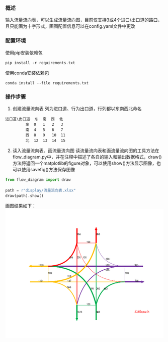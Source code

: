 ### 概述
输入流量流向表，可以生成流量流向图，目前仅支持3或4个进口/出口道的路口，且只能画为十字形式，画图配置信息可以在config.yaml文件中更改
### 配置环境
使用pip安装依赖包
```shell
pip install -r requirements.txt
```
使用conda安装依赖包
```shell
conda install --file requirements.txt
```
### 操作步骤
1. 创建流量流向表
列为进口道、行为出口道，行列都以东南西北命名
```
进口道\出口道  东  南  西  北
         东  0   1   2   3
         南  4   5   6   7
         西  8   9   10  11
         北  12  13  14  15
```
2. 读入流量流向表、画流量流向图
读流量流向表和画流量流向图的工具方法在flow_diagram.py中，并在注释中描述了各自的输入和输出数据格式，draw()方法将返回一个matplotlib的figure对象，可以使用show()方法显示图像，也可以使用savefig()方法保存图像
```python
from flow_diagram import draw

path = r"display/流量流向表.xlsx"
draw(path).show()
```
画图结果如下：
![img](display/Figure_1.png)
